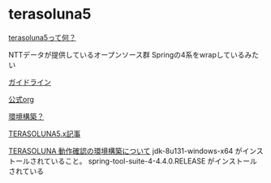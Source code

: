 # terasoluna5

[terasoluna5って何？](https://www.itd-blog.jp/entry/spring-terasoluna-1)

NTTデータが提供しているオープンソース群
Springの4系をwrapしているみたい

[ガイドライン](https://terasolunaorg.github.io/guideline/current/ja/)

[公式org](https://terasolunaorg.github.io/)

[環境構築？](https://qiita.com/ohisama_Teruha/items/d266d8e8f7d97cf3647a)

[TERASOLUNA5.x記事](https://qiita.com/5zm/items/c39f5225c648c62f36ad)


[TERASOLUNA 動作確認の環境構築について](https://www.itd-blog.jp/entry/spring-terasoluna-5)
jdk-8u131-windows-x64 がインストールされていること。
spring-tool-suite-4-4.4.0.RELEASE がインストールされている
